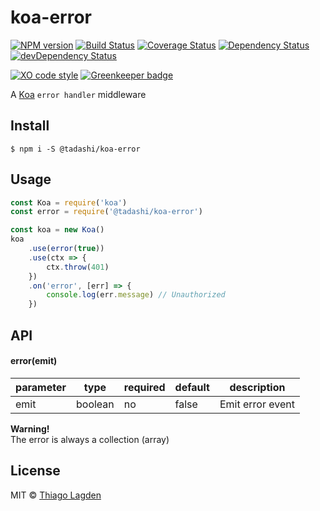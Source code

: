 # koa-error

[![NPM version][npm-img]][npm]
[![Build Status][ci-img]][ci]
[![Coverage Status][coveralls-img]][coveralls]
[![Dependency Status][dep-img]][dep]
[![devDependency Status][devDep-img]][devDep]

[![XO code style][xo-img]][xo]
[![Greenkeeper badge][greenkeeper-img]][greenkeeper]


[npm-img]:         https://img.shields.io/npm/v/@tadashi/koa-error.svg
[npm]:             https://www.npmjs.com/package/@tadashi/koa-error
[ci-img]:          https://travis-ci.org/lagden/koa-error.svg
[ci]:              https://travis-ci.org/lagden/koa-error
[coveralls-img]:   https://coveralls.io/repos/github/lagden/koa-error/badge.svg?branch=master
[coveralls]:       https://coveralls.io/github/lagden/koa-error?branch=master
[dep-img]:         https://david-dm.org/lagden/koa-error.svg
[dep]:             https://david-dm.org/lagden/koa-error
[devDep-img]:      https://david-dm.org/lagden/koa-error/dev-status.svg
[devDep]:          https://david-dm.org/lagden/koa-error#info=devDependencies

[xo-img]:          https://img.shields.io/badge/code_style-XO-5ed9c7.svg
[xo]:              https://github.com/sindresorhus/xo
[greenkeeper-img]: https://snyk.io/test/github/lagden/koa-error/badge.svg
[greenkeeper]:     https://snyk.io/test/github/lagden/koa-error


A [Koa](https://github.com/koajs/koa) `error handler` middleware

## Install

```
$ npm i -S @tadashi/koa-error
```


## Usage

```js
const Koa = require('koa')
const error = require('@tadashi/koa-error')

const koa = new Koa()
koa
	.use(error(true))
	.use(ctx => {
		ctx.throw(401)
	})
	.on('error', [err] => {
		console.log(err.message) // Unauthorized
	})
```


## API

#### error(emit)

parameter   | type                 | required    | default             | description
----------- | -------------------- | ----------- | ------------------- | ------------
emit        | boolean              | no          | false               | Emit error event


**Warning!**  
The error is always a collection (array)


## License

MIT © [Thiago Lagden](http://lagden.in)
